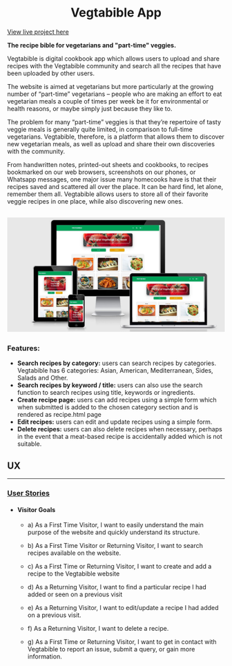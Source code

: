 <h1 align="center"><strong>Vegtabible App</strong></h1>

[View live project here](https://vegtabible-app.herokuapp.com/index)

**The recipe bible for vegetarians and "part-time" veggies.**

Vegtabible is digital cookbook app which allows users to upload and share recipes with the Vegtabible community and search all the recipes that have been uploaded by other users. 

The website is aimed at vegetarians but more particularly at the growing number of “part-time” vegetarians – people who are making an effort to eat vegetarian meals a couple of times per week be it for environmental or health reasons, or maybe simply just because they like to. 

The problem for many “part-time” veggies is that they’re repertoire of tasty veggie meals is generally quite limited, in comparison to full-time vegetarians. Vegtabible, therefore, is a platform that allows them to discover new vegetarian meals, as well as upload and share their own discoveries with the community. 

From handwritten notes, printed-out sheets and cookbooks, to recipes bookmarked on our web browsers, screenshots on our phones, or Whatsapp messages, one major issue many homecooks have is that their recipes saved and scattered all over the place. It can be hard find, let alone, remember them all. Vegtabible allows users to store all of their favorite veggie recipes in one place, while also discovering new ones. 

<h2 align="center"><img src="static/screenshots/fullsuite.jpg" style="max-height:400px;"></h2>

### **Features**:

- **Search recipes by category:** users can search recipes by categories. Vegtabible has 6 categories: Asian, American, Mediterranean, Sides, Salads and Other.
- **Search recipes by keyword / title:** users can also use the search function to search recipes using title, keywords or ingredients. 
- **Create recipe page:** users can add recipes using a simple form which when submitted is added to the chosen category section and is rendered as recipe.html page
- **Edit recipes:** users can edit and update recipes using a simple form. 
- **Delete recipes:** users can also delete recipes when necessary, perhaps in the event that a meat-based recipe is accidentally added which is not suitable. 

## **UX**

---

### <u>**User Stories**</u>

- ####  Visitor Goals

  - a) As a First Time Visitor, I want to easily understand the main purpose of the website and quickly understand its structure.

  - b) As a First Time Visitor or Returning Visitor, I want to search recipes available on the website.

  - c) As a First Time or Returning Visitor, I want to create and add a recipe to the Vegtabible website

  - d) As a Returning Visitor, I want to find a particular recipe I had added or seen on a previous visit

  - e) As a Returning Visitor, I want to edit/update a recipe I had added on a previous visit.

  - f) As a Returning Visitor, I want to delete a recipe.

  - g) As a First Time or Returning Visitor, I want to get in contact with Vegtabible to report an issue, submit a query, or gain more information. 


